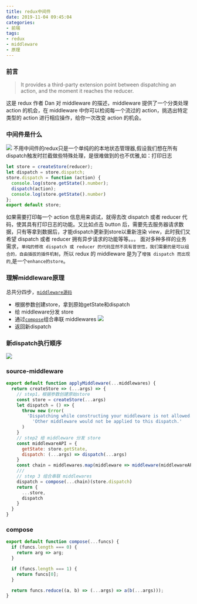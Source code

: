 ```yaml
---
title: redux中间件
date: 2019-11-04 09:45:04
categories:
- 前端
tags:
- redux
- middleware
- 原理
---
```

### 前言


> It provides a third-party extension point between dispatching an action, and the moment it reaches the reducer.

这是 redux 作者 Dan 对 middleware 的描述，middleware 提供了一个分类处理 action 的机会，在 middleware 中你可以检阅每一个流过的 action，挑选出特定类型的 action 进行相应操作，给你一次改变 action 的机会。
<!-- more -->

### 中间件是什么
![](/assets/blogImg/redux-middleware-2.png)
不用中间件的redux只是一个单纯的的本地状态管理器,假设我们想在所有dispatch触发时拦截做些特殊处理，是很难做到的也不优雅,如：打印日志
```javascript
let store = createStore(reducer);
let dispatch = store.dispatch;
store.dispatch = function (action) {
  console.log(store.getState().number);
  dispatch(action);
  console.log(store.getState().number)
};
export default store;
```
如果需要打印每一个 action 信息用来调试，就得去改 dispatch 或者 reducer 代码，使其具有打印日志的功能。又比如点击 button 后，需要先去服务器请求数据，只有等拿到数据后，才能dispatch更新到store以重新渲染 view，此时我们又希望 dispatch 或者 reducer 拥有异步请求的功能等等。。。
面对多种多样的业务需求，`单纯的修改 dispatch 或 reducer 的代码显然不具有普世性，我们需要的是可以组合的，自由插拔的插件机制`，所以 redux 的 middleware 是为了`增强 dispatch 而出现的`,是一个`enhance的store`。

### 理解middleware原理
总共分四步，[`middleware源码`](#source-middleware)
+ 根据参数创建store，拿到原始getState和dispatch
+ 给 middleware分发 store
+ 通过[`compose`](#compose)组合串联 middlewares
![](/assets/blogImg/redux-middleware-4.png)
+ 返回新dispatch

### 新dispatch执行顺序
![](/assets/blogImg/redux-middleware-5.png)

### source-middleware
```javascript
export default function applyMiddleware(...middlewares) {
  return createStore => (...args) => {
    // step1，根据参数创建原始store
    const store = createStore(...args)
    let dispatch = () => {
      throw new Error(
        'Dispatching while constructing your middleware is not allowed. ' +
          'Other middleware would not be applied to this dispatch.'
      )
    }
    // step2 给 middleware 分发 store
    const middlewareAPI = {
      getState: store.getState,
      dispatch: (...args) => dispatch(...args)
    }
    const chain = middlewares.map(middleware => middleware(middlewareAPI));
    ///
    // step 3 组合串联 middlewares
    dispatch = compose(...chain)(store.dispatch)
    return {
      ...store,
      dispatch
    }
  }
}
```
### compose
```javascript
export default function compose(...funcs) {
  if (funcs.length === 0) {
    return arg => arg;
  }

  if (funcs.length === 1) {
    return funcs[0];
  }

  return funcs.reduce((a, b) => (...args) => a(b(...args)));
}
```